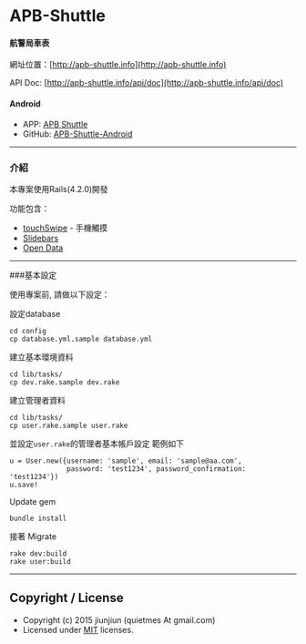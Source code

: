 # APB-Shuttle
#### 航警局車表
網址位置：[http://apb-shuttle.info](http://apb-shuttle.info)

API Doc: [http://apb-shuttle.info/api/doc](http://apb-shuttle.info/api/doc)

#### Android
* APP: [APB Shuttle](https://play.google.com/store/apps/details?id=tw.jiunjiun.apb.apb_shuttle)
* GitHub: [APB-Shuttle-Android](https://github.com/jiunjiun/APB-Shuttle-Android)

---
### 介紹

本專案使用Rails(4.2.0)開發

功能包含：

* [touchSwipe](http://labs.rampinteractive.co.uk/touchSwipe/demos/) - 手機觸摸
* [Slidebars](http://plugins.adchsm.me/slidebars/)
* [Open Data](http://apb.jiunjiun.me/api/doc])


---
###基本設定

使用專案前, 請做以下設定：

設定database

```
cd config
cp database.yml.sample database.yml
```

建立基本環境資料

```
cd lib/tasks/
cp dev.rake.sample dev.rake
```

建立管理者資料

```
cd lib/tasks/
cp user.rake.sample user.rake
```
並設定`user.rake`的管理者基本帳戶設定 範例如下

```
u = User.new({username: 'sample', email: 'sample@aa.com',
              password: 'test1234', password_confirmation: 'test1234'})
u.save!
```
Update gem

```
bundle install
```
接著 Migrate

```
rake dev:build
rake user:build
```

---


## Copyright / License
* Copyright (c) 2015 jiunjiun (quietmes At gmail.com)
* Licensed under [MIT](https://github.com/jiunjiun/apb-shuttle/blob/master/LICENSE) licenses.